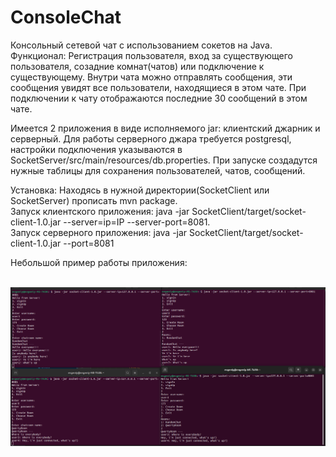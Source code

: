 # ConsoleChat
Консольный сетевой чат с использованием сокетов на Java.
Функционал: Регистрация пользователя, вход за существующего пользователя, созадние комнат(чатов) или подключение к существующему.
Внутри чата можно отправлять сообщения, эти сообщения увидят все пользователи, находящиеся в этом чате.
При подключении к чату отображаются последние 30 сообщений в этом чате.

Имеется 2 приложения в виде исполняемого jar: клиентский джарник и серверный.
Для работы серверного джара требуется postgresql, настройки подключения указываются в SocketServer/src/main/resources/db.properties.
При запуске создадутся нужные таблицы для сохранения пользователей, чатов, сообщений.

Установка: Находясь в нужной директории(SocketClient или SocketServer) прописать mvn package.<br>
Запуск клиентского приложения:  java -jar SocketClient/target/socket-client-1.0.jar --server=ip=IP --server-port=8081. <br>
Запуск серверного приложения: java -jar SocketClient/target/socket-client-1.0.jar --port=8081

Небольшой пример работы приложения:
<br /> <br />
<p align="center">
    <img src="misc/ChatExample.png" alt="Example" width="600" >
</p>
